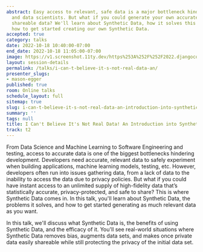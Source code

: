 ```yaml
---
abstract: Easy access to relevant, safe data is a major bottleneck hindering developers
  and data scientists. But what if you could generate your own accurate, privacy-protected,
  shareable data? We'll learn about Synthetic Data, how it solves this issue, and
  how to get started creating our own Synthetic Data.
accepted: true
category: talks
date: 2022-10-18 10:40:00-07:00
end_date: 2022-10-18 11:05:00-07:00
image: https://v1.screenshot.11ty.dev/https%253A%252F%252F2022.djangocon.us%252Fpresenters%252Fmason-egger/opengraph/
layout: session-details
permalink: /talks/i-can-t-believe-it-s-not-real-data-an/
presenter_slugs:
- mason-egger
published: true
room: Online talks
schedule_layout: full
sitemap: true
slug: i-can-t-believe-it-s-not-real-data-an-introduction-into-synthetic-data
summary: ''
tags: null
title: I Can't Believe It's Not Real Data! An Introduction into Synthetic Data
track: t2
---
```


From Data Science and Machine Learning to Software Engineering and testing, access to accurate data is one of the biggest bottlenecks hindering development. Developers need accurate, relevant data to safely experiment when building applications, machine learning models, testing, etc. However, developers often run into issues gathering data, from a lack of data to the inability to access the data due to privacy policies. But what if you could have instant access to an unlimited supply of high-fidelity data that’s statistically accurate, privacy-protected, and safe to share? This is where Synthetic Data comes in. In this talk, you'll learn about Synthetic Data, the problems it solves, and how to get started generating as much relevant data as you want.

In this talk, we'll discuss what Synthetic Data is, the benefits of using Synthetic Data, and the efficacy of it. You'll see real-world situations where Synthetic Data removes bias, augments data sets, and makes once private data easily shareable while still protecting the privacy of the initial data set.

